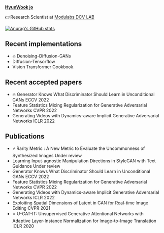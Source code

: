 
[**HyunWook jo**](https://www.notion.so/Make-everyone-s-life-more-fun-via-AI-d6a1722a5aee470a95b82cc84c86c998)



👉Research Scientist at  [Modulabs DCV LAB](https://modulabs.co.kr/product/lab-9156-2022-11-16-122419/)

[![Anurag's GitHub stats](https://github-readme-stats.vercel.app/api?username=ugiugi0823)](https://github.com/ugiugi0823/github-readme-stats)

<!--인스타 로그
<a href="https://www.instagram.com/wxxk._o/" target="_blank"><img src = "https://img.shields.io/badge/-Instagram-black?logo=Instagram&logoColor=E4405F"></a>
-->





## Recent implementations
- 🔥 Denoising-Diffusion-GANs
- Diffusion-Tensorflow
- Vision Transformer Cookbook


## Recent accepted papers
- 🔥 Generator Knows What Discriminator Should Learn in Unconditional GANs ECCV 2022
- Feature Statistics Mixing Regularization for Generative Adversarial Networks CVPR 2022
- Generating Videos with Dynamics-aware Implicit Generative Adversarial Networks ICLR 2022

## Publications
- ⚡ Rarity Metric : A New Metric to Evaluate the Uncommonness of Synthesized Images Under review
- Learning Input-agnostic Manipulation Directions in StyleGAN with Text Guidance Under review
- Generator Knows What Discriminator Should Learn in Unconditional GANs ECCV 2022
- Feature Statistics Mixing Regularization for Generative Adversarial Networks CVPR 2022
- Generating Videos with Dynamics-aware Implicit Generative Adversarial Networks ICLR 2022
- Exploiting Spatial Dimensions of Latent in GAN for Real-time Image Editing CVPR 2021
- ⭐ U-GAT-IT: Unsupervised Generative Attentional Networks with Adaptive Layer-Instance Normalization for Image-to-Image Translation ICLR 2020







<!--
**ugiugi0823/ugiugi0823** is a ✨ _special_ ✨ repository because its `README.md` (this file) appears on your GitHub profile.


- 🔭 I’m currently working on ...
- 🌱 I’m currently learning ...
- 👯 I’m looking to collaborate on ...
- 🤔 I’m looking for help with ...
- 💬 Ask me about ...
- 📫 How to reach me: ...
- 😄 Pronouns: ...
- ⚡ Fun fact: ...
-->
